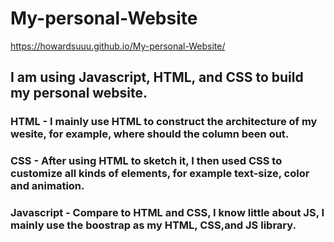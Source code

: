# My-personal-Website 
https://howardsuuu.github.io/My-personal-Website/

## I am using Javascript, HTML, and CSS to build my personal website.
### HTML - I mainly use HTML to construct the architecture of my wesite, for example, where should the column been out.
### CSS - After using HTML to sketch it, I then used CSS to customize all kinds of elements, for example text-size, color and animation.
### Javascript - Compare to HTML and CSS, I know little about JS, I mainly use the boostrap as my HTML, CSS,and JS library.
